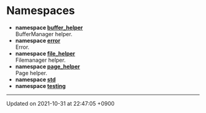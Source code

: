 

# Namespaces




* **namespace [buffer_helper](/Namespaces/buffer_helper)** <br>BufferManager helper. 
* **namespace [error](/Namespaces/error)** <br>Error. 
* **namespace [file_helper](/Namespaces/file_helper)** <br>Filemanager helper. 
* **namespace [page_helper](/Namespaces/page_helper)** <br>Page helper. 
* **namespace [std](/Namespaces/std)** 
* **namespace [testing](/Namespaces/testing)** 



-------------------------------

Updated on 2021-10-31 at 22:47:05 +0900
